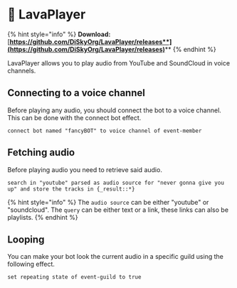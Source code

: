 # 🎵 LavaPlayer

{% hint style="info" %}
**Download:** [**https://github.com/DiSkyOrg/LavaPlayer/releases**](https://github.com/DiSkyOrg/LavaPlayer/releases)****
{% endhint %}

LavaPlayer allows you to play audio from YouTube and SoundCloud in voice channels.

## Connecting to a voice channel

Before playing any audio, you should connect the bot to a voice channel. This can be done with the connect bot effect.

```applescript
connect bot named "fancyBOT" to voice channel of event-member
```

## Fetching audio

Before playing audio you need to retrieve said audio.

```applescript
search in "youtube" parsed as audio source for "never gonna give you up" and store the tracks in {_result::*}
```

{% hint style="info" %}
The `audio source` can be either "youtube" or "soundcloud". The `query` can be either text or a link, these links can also be playlists.
{% endhint %}

## Looping

You can make your bot look the current audio in a specific guild using the following effect.

```applescript
set repeating state of event-guild to true
```
